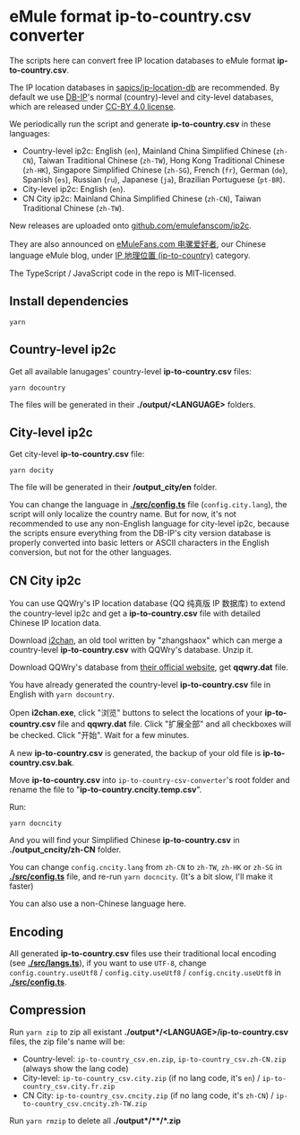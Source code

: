 # eMule format ip-to-country.csv converter

The scripts here can convert free IP location databases to eMule format **ip-to-country.csv**.

The IP location databases in [sapics/ip-location-db](https://github.com/sapics/ip-location-db#readme) are recommended. By default we use [DB-IP](https://db-ip.com/)'s normal (country)-level and city-level databases, which are released under [CC-BY 4.0 license](https://creativecommons.org/licenses/by/4.0/).

We periodically run the script and generate **ip-to-country.csv** in these languages:

- Country-level ip2c: English (`en`), Mainland China Simplified Chinese (`zh-CN`), Taiwan Traditional Chinese (`zh-TW`), Hong Kong Traditional Chinese (`zh-HK`), Singapore Simplified Chinese (`zh-SG`), French (`fr`), German (`de`), Spanish (`es`), Russian (`ru`), Japanese (`ja`), Brazilian Portuguese (`pt-BR`).
- City-level ip2c: English (`en`).
- CN City ip2c: Mainland China Simplified Chinese (`zh-CN`), Taiwan Traditional Chinese (`zh-TW`).

New releases are uploaded onto [github.com/emulefanscom/ip2c](https://github.com/emulefanscom/ip2c).

They are also announced on [eMuleFans.com 电骡爱好者](https://www.emulefans.com/news/plugin/ip-to-country/), our Chinese language eMule blog, under [IP 地理位置 (ip-to-country)](https://www.emulefans.com/news/plugin/ip-to-country/) category.

The TypeScript / JavaScript code in the repo is MIT-licensed.

## Install dependencies

```
yarn
```

## Country-level ip2c

Get all available lanugages' country-level **ip-to-country.csv** files:

```
yarn docountry
```

The files will be generated in their **./output/\<LANGUAGE\>** folders.

## City-level ip2c

Get city-level **ip-to-country.csv** file:

```
yarn docity
```

The file will be generated in their **/output_city/en** folder.

You can change the language in [**./src/config.ts**](https://github.com/emulefanscom/ip-to-country-csv-converter/blob/main/src/config.ts) file (`config.city.lang`), the script will only localize the country name. But for now, it's not recommended to use any non-English language for city-level ip2c, because the scripts ensure everything from the DB-IP's city version database is properly converted into basic letters or ASCII characters in the English conversion, but not for the other languages.

## CN City ip2c

You can use QQWry's IP location database (QQ 纯真版 IP 数据库) to extend the country-level ip2c and get a **ip-to-country.csv** file with detailed Chinese IP location data.

Download [i2chan](https://github.com/emulefanscom/misc/releases/download/i2chan/i2chan.7z), an old tool written by "zhangshaox" which can merge a country-level **ip-to-country.csv** with QQWry's database. Unzip it.

Download QQWry's database from [their official website](https://www.cz88.net/), get **qqwry.dat** file.

You have already generated the country-level **ip-to-country.csv** file in English with `yarn docountry`.

Open **i2chan.exe**, click "浏览" buttons to select the locations of your **ip-to-country.csv** file and **qqwry.dat** file. Click "扩展全部" and all checkboxes will be checked. Click "开始". Wait for a few minutes.

A new **ip-to-country.csv** is generated, the backup of your old file is **ip-to-country.csv.bak**.

Move **ip-to-country.csv** into `ip-to-country-csv-converter`'s root folder and rename the file to "**ip-to-country.cncity.temp.csv**".

Run:

```
yarn docncity
```

And you will find your Simplified Chinese **ip-to-country.csv** in **./output_cncity/zh-CN** folder.

You can change `config.cncity.lang` from `zh-CN` to `zh-TW`, `zh-HK` or `zh-SG` in [**./src/config.ts**](https://github.com/emulefanscom/ip-to-country-csv-converter/blob/main/src/config.ts) file, and re-run `yarn docncity`. (It's a bit slow, I'll make it faster)

You can also use a non-Chinese language here.

## Encoding

All generated **ip-to-country.csv** files use their traditional local encoding (see [**./src/langs.ts**](https://github.com/emulefanscom/ip-to-country-csv-converter/blob/main/src/langs.ts)), if you want to use `UTF-8`, change `config.country.useUtf8` / `config.city.useUtf8` / `config.cncity.useUtf8` in [**./src/config.ts**](https://github.com/emulefanscom/ip-to-country-csv-converter/blob/main/src/config.ts).

## Compression

Run `yarn zip` to zip all existant **./output\*/\<LANGUAGE\>/ip-to-country.csv** files, the zip file's name will be:

- Country-level: `ip-to-country_csv.en.zip`, `ip-to-country_csv.zh-CN.zip` (always show the lang code)
- City-level: `ip-to-country_csv.city.zip` (if no lang code, it's `en`) / `ip-to-country_csv.city.fr.zip`
- CN City: `ip-to-country_csv.cncity.zip` (if no lang code, it's `zh-CN`) / `ip-to-country_csv.cncity.zh-TW.zip`

Run `yarn rmzip` to delete all **./output\*/\*\*/\*.zip**
